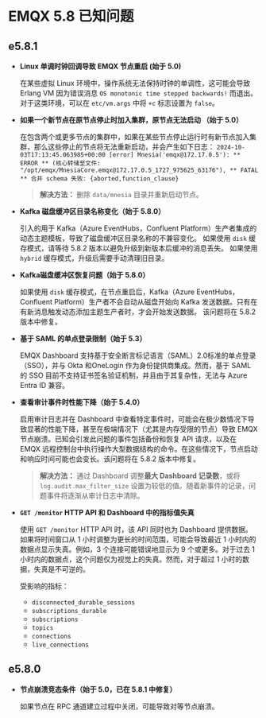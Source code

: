 # EMQX 5.8 已知问题

## e5.8.1

- **Linux 单调时钟回调导致 EMQX 节点重启 (始于 5.0)**

  在某些虚拟 Linux 环境中，操作系统无法保持时钟的单调性，这可能会导致 Erlang VM 因为错误消息 `OS monotonic time stepped backwards!` 而退出。对于这类环境，可以在 `etc/vm.args` 中将 `+c` 标志设置为 `false`。

- **如果一个新节点在原节点停止时加入集群，原节点无法启动 （始于 5.0）**

  在包含两个或更多节点的集群中，如果在某些节点停止运行时有新节点加入集群，那么这些停止的节点将无法重新启动，并会产生如下日志： `2024-10-03T17:13:45.063985+00:00 [error] Mnesia('emqx@172.17.0.5'): ** ERROR ** (核心转储至文件: "/opt/emqx/MnesiaCore.emqx@172.17.0.5_1727_975625_63176"), ** FATAL ** 合并 schema 失败: {aborted,function_clause}`

  > **解决方法：** 删除 `data/mnesia` 目录并重新启动节点。

  <!-- https://emqx.atlassian.net/browse/EMQX-12290 -->

- **Kafka 磁盘缓冲区目录名称变化（始于 5.8.0）**

  引入的用于 Kafka（Azure EventHubs，Confluent Platform）生产者集成的动态主题模板，导致了磁盘缓冲区目录名称的不兼容变化。 如果使用 `disk` 缓存模式，请等待 5.8.2 版本以避免升级到新版本后缓冲的消息丢失。 如果使用 `hybrid` 缓存模式，升级后需要手动清理旧目录。

  <!-- https://emqx.atlassian.net/browse/EMQX-13248 -->

- **Kafka磁盘缓冲区恢复问题（始于 5.8.0）**

  如果使用 `disk` 缓存模式，在节点重启后，Kafka（Azure EventHubs，Confluent Platform）生产者不会自动从磁盘开始向 Kafka 发送数据。只有在有新消息触发动态添加主题生产者时，才会开始发送数据。 该问题将在 5.8.2 版本中修复。

  <!-- https://emqx.atlassian.net/browse/EMQX-13242 -->

- **基于 SAML 的单点登录限制（始于 5.3）**

  EMQX Dashboard 支持基于安全断言标记语言（SAML）2.0标准的单点登录（SSO），并与 Okta 和OneLogin 作为身份提供商集成。然而，基于 SAML 的 SSO 目前不支持证书签名验证机制，并且由于其复杂性，无法与 Azure Entra ID 兼容。

- **查看审计事件时性能下降（始于 5.4.0）**

  启用审计日志并在 Dashboard 中查看特定事件时，可能会在极少数情况下导致显著的性能下降，甚至在极端情况下（尤其是内存受限的节点）导致 EMQX 节点崩溃。已知会引发此问题的事件包括备份和恢复 API 请求，以及在 EMQX 远程控制台中执行操作大型数据结构的命令。在这些情况下，节点启动和响应时间可能也会变长。该问题将在 5.8.2 版本中修复。

  > **解决方法：** 通过 Dashboard 调整**最大 Dashboard 记录数**，或将 `log.audit.max_filter_size` 设置为较低的值。随着新事件的记录，问题事件将逐渐从审计日志中清除。

- **`GET /monitor` HTTP API 和 Dashboard 中的指标值失真**

  使用 `GET /monitor` HTTP API 时，该 API 同时也为 Dashboard 提供数据。如果将时间窗口从 1 小时调整为更长的时间范围，可能会导致最近 1 小时内的数据点显示失真。例如，3 个连接可能错误地显示为 9 个或更多。对于过去 1 小时内的数据点，这个问题仅为视觉上的失真。然而，对于超过 1 小时的数据，失真是不可逆的。

  受影响的指标：

  - `disconnected_durable_sessions`
  - `subscriptions_durable`
  - `subscriptions`
  - `topics`
  - `connections`
  - `live_connections`

## e5.8.0

- **节点崩溃竞态条件（始于 5.0，已在 5.8.1 中修复）**

  如果节点在 RPC 通道建立过程中关闭，可能导致对等节点崩溃。
